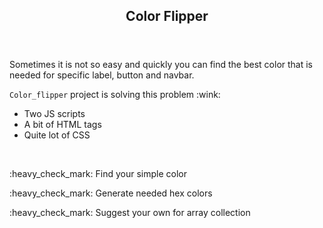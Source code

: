 <!DOCTYPE html>
<html>
  
  <header> 
  <h2>Color Flipper</h2> 
  </header>

<body>
  <div>
<p>Sometimes it is not so easy and quickly you can find the best color that is needed for specific label, button and navbar.</p>

<p><code>Color_flipper</code> project is solving this problem :wink:</p>
<ul>
<li>Two JS scripts</li>
<li>A bit of HTML tags</li>
<li>Quite lot of CSS</li>
</ul>
</div>
<br>
<div>
<p> :heavy_check_mark: Find your simple color </p>
<p> :heavy_check_mark: Generate needed hex colors </p>
<p> :heavy_check_mark: Suggest your own for array collection </p>
</div>

</body>
</html>
